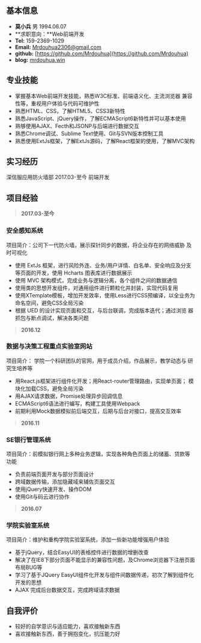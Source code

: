 ## 基本信息
>
* **莫小兵** 男 1994.06.07
* **求职意向：**Web前端开发
* **Tel:** 159-2369-1029
* **Email:** Mrdouhua2306@gmail.com
* **github:** [https://github.com/Mrdouhua](https://github.com/Mrdouhua)
* **blog:** [mrdouhua.win](mrdouhua.win)


## 专业技能
> 
* 掌握基本Web前端开发技能，熟悉W3C标准、前端语义化、主流浏览器
兼容性等，重视用户体验与代码可维护性
* 熟悉HTML、CSS，了解HTML5、CSS3新特性
* 熟悉JavaScript、jQuery操作，了解ECMAScript6新特性并可以基本使用
* 熟够使用AJAX、Fecth和JSONP与后端进行数据交互
* 熟悉Chrome调试、Sublime Text使用、Git与SVN版本控制工具
* 熟悉使用ExtJs框架，了解ExtJs源码，了解React框架的使用，了解MVC架构

## 实习经历
深信服应用防火墙部 2017.03-至今 前端开发

## 项目经验

> **2017.03-至今**
### 安全感知系统
项目简介：公司下一代防火墙，展示探针同步的数据，将企业存在的网络威胁
及时可视化
*	使用 ExtJs 框架，进行风险外连、业务/用户详情、白名单、安全响应及分支等页面的开发，使用 Hcharts 图表库进行数据展示
*	使用 MVC 架构模式，完成业务与逻辑分离，各个组件之间的数据通信
*	使用类的思想开发组件，对通用组件进行颗粒化并封装，实现代码复用
*	使用XTemplate模板，增加开发效率，使用Less进行CSS预编译，以全业务为命名空间，避免CSS全局污染
*	根据 UED 的设计实现页面和交互，与后台联调，完成版本迭代；通过浏览
器抓包与断点调试，解决各类问题

> **2016.12**
### 数据与决策工程重点实验室网站
项目简介：	学院一个科研团队的官网，用于成员介绍，作品展示，教学动态与
研究生培养等
* 用React.js框架进行组件化开发；用React-router管理路由，实现单页面；
模块化加载CSS，避免全局污染
* 用AJAX请求数据，Promise处理异步回调信息
* ECMAScript6语法进行编写，构建工具使用Webpack
* 前期利用Mock数据模拟前后端交互，后期与后台对接口，提高交互效率

> **2016.11**
### SE银行管理系统
项目简介：前模拟银行网上多种业务逻辑，实现各种角色页面上的储蓄、贷款等
功能
* 负责前端页面开发与部分页面设计
* 跨域数据传输，添加隐藏域来辅佐页面交互
* 使用jQuery快速开发、操作DOM
* 使用Git与码云进行协作

> **2016.07**
### 学院实验室系统
项目简介：维护和重构学院实验室系统，添加一些新功能增强用户体验
* 基于jQuery，结合EasyUI的表格控件进行数据的增删改查
* 解决了在IE8下部分页面不能显示的兼容性问题，及Chrome浏览器下注册页面布局BUG等
* 学习了基于JQuery EasyUI组件化开发与组件间数据传递，初次了解到组件化开发的思想
* AJAX 完成后台数据交互，完成跨域请求数据

## 自我评价
> 
* 较好的自学意识与适应能力，喜欢接触新东西
* 喜欢接触新东西，善于拥抱变化，抗压能力好
